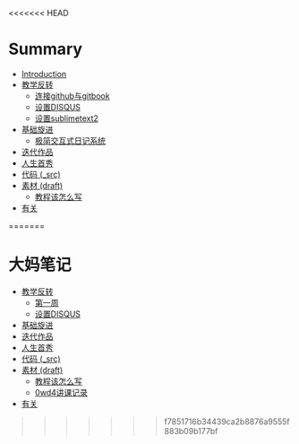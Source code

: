 <<<<<<< HEAD
# Summary

* [Introduction](README.md)
* [教学反转](0MOOC/README.md)
   * [连接github与gitbook](0MOOC/week0.md)
   * [设置DISQUS](0MOOC/DISQUS.md)
   * [设置sublimetext2](0MOOC/sublimetext2.md)
* [基础旋进](1sTry/README.md)
   * [极简交互式日记系统](_src/om2py0w/diary.md)
* [迭代作品](2nDev/README.md)
* [人生首秀](3rDemo/README.md)
* [代码 (_src)](_src/README.md)
* [素材 (draft)](draft/README.md)
   * [教程该怎么写](draft/how2tutorial.md)
* [有关](ABOUT.md)

=======
# 大妈笔记
- [教学反转](0MOOC/README.md)
  + [第一周](0MOOC/week1.md)
  + [设置DISQUS](0MOOC/DISQUS.md)
- [基础旋进](1sTry/README.md)
- [迭代作品](2nDev/README.md)
- [人生首秀](3rDemo/README.md)
- [代码 (_src)](_src/README.md)
- [素材 (draft)](draft/README.md)
  + [教程该怎么写](draft/how2tutorial.md)
  + [0wd4讲课记录](0MOOC/0wd4_record.md)
- [有关](ABOUT.md)
>>>>>>> f7851716b34439ca2b8876a9555f883b09b177bf
